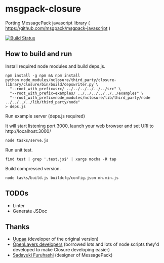 msgpack-closure
===============

Porting MessagePack javascript library ( https://github.com/msgpack/msgpack-javascript )

[![Build Status](https://travis-ci.org/schedul-xor/msgpack-closure.svg?branch=master)](https://travis-ci.org/schedul-xor/msgpack-closure)

How to build and run
-----------------
Install required node modules and build deps.js.
```
npm install -g npm && npm install
python node_modules/nclosure/third_party/closure-library/closure/bin/build/depswriter.py \
  "--root_with_prefix=src/ ../../../../../../src" \
  "--root_with_prefix=examples/ ../../../../../../examples" \
  "--root_with_prefix=node_modules/nclosure/lib/third_party/node ../../../../lib/third_party/node" 
> deps.js
```

Run example server (deps.js required)

It will start listening port 3000, launch your web browser and set URI to http://localhost:3000/
```
node tasks/serve.js
```

Run unit test.
```
find test | grep '.test.js$' | xargs mocha -R tap
```

Build compressed version.
```
node tasks/build.js buildcfg/config.json mh.min.js
```

TODOs
-----
* Linter
* Generate JSDoc

Thanks
----------
* [Uupaa](https://github.com/uupaa) (developer of the original version)
* [OpenLayers developers](https://github.com/openlayers) (borrowed lots and lots of node scripts they'd developed to make Closure developing easier)
* [Sadayuki Furuhashi](http://msgpack.org/) (designer of MessagePack)
